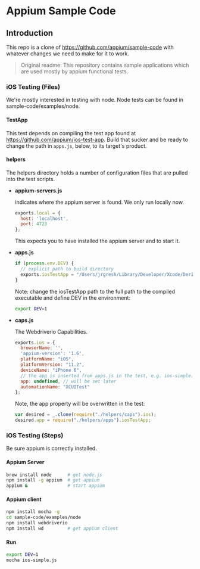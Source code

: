 # Appium Sample Code

## Introduction

This repo is a clone of https://github.com/appium/sample-code with whatever changes we need to make for it to work.
> Original readme: This repository contains sample applications which are used mostly by appium functional tests.

### iOS Testing (Files)

We're mostly interested in testing with node. Node tests can be found in sample-code/examples/node.

#### TestApp

This test depends on compiling the test app found at https://github.com/appium/ios-test-app. Build that sucker and be ready to change the path in `apps.js`, below, to its target's product.

#### helpers

The helpers directory holds a number of configuration files that are pulled into the test scripts.

* **appium-servers.js**

  indicates where the appium server is found. We only run locally now.

  ```javascript
  exports.local = {
    host: 'localhost',
    port: 4723
  };
  ```
  This expects you to have installed the appium server and to start it.

* **apps.js**

  ```javascript
  if (process.env.DEV) {
    // explicit path to build directory
    exports.iosTestApp = "/Users/jrgresh/Library/Developer/Xcode/DerivedData/TestApp-ezwhxykroqnrmvfcupialeyiajfy/Build/Products/Debug-iphonesimulator/TestApp.app";
  }
  ```
  Note: change the iosTestApp path to the full path to the compiled executable and define DEV in the environment:

  ```sh
  export DEV=1
  ```

* **caps.js**

  The Webdriverio Capabilities.
  ```javascript
  exports.ios = {
    browserName: '',
    'appium-version': '1.6',
    platformName: "iOS",
    platformVersion: "11.2",
    deviceName: "iPhone 6",
    // the app is inserted from apps.js in the test, e.g. ios-simple.js
    app: undefined, // will be set later
    automationName: "XCUITest"
  };
  ```

  Note, the app property will be overwritten in the test:
  ```javascript
  var desired = _.clone(require("./helpers/caps").ios);
  desired.app = require("./helpers/apps").iosTestApp;
  ```

### iOS Testing (Steps)

Be sure appium is correctly installed.

#### Appium Server
```sh
brew install node      # get node.js
npm install -g appium  # get appium
appium &               # start appium
```

#### Appium client

```sh
npm install mocha -g
cd sample-code/examples/node
npm install webdriverio
npm install wd         # get appium client
```

#### Run

```sh
export DEV=1
mocha ios-simple.js
```
